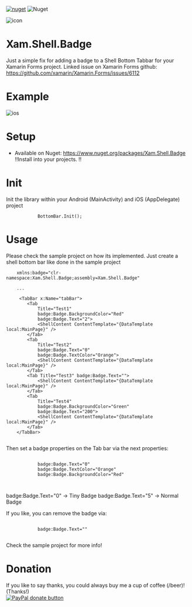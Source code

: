 
[![nuget](https://img.shields.io/nuget/v/Xam.Shell.Badge.svg)](https://www.nuget.org/packages/Xam.Shell.Badge/) ![Nuget](https://img.shields.io/nuget/dt/Xam.Shell.Badge)

![icon](https://raw.githubusercontent.com/galadril/Xam.Shell.Badge/master/sample/Xam.Shell.Badge.Sample/Xam.Shell.Badge.Sample.Android/Resources/mipmap-xxxhdpi/ic_launcher.png)

# Xam.Shell.Badge
Just a simple fix for adding a badge to a Shell Bottom Tabbar for your Xamarin Forms project. 
Linked issue on Xamarin Forms github:
https://github.com/xamarin/Xamarin.Forms/issues/6112


# Example
![ios](https://user-images.githubusercontent.com/14561640/96969211-6bf8e380-1512-11eb-8bcc-7b4a91ee64bd.png)


# Setup
* Available on Nuget:
https://www.nuget.org/packages/Xam.Shell.Badge 
!!Install into your projects. !!


# Init
Init the library within your Android (MainActivity) and iOS (AppDelegate) project

```
            BottomBar.Init();
```


# Usage
Please check the sample project on how its implemented.
Just create a shell bottom bar like done in the sample project

```
    xmlns:badge="clr-namespace:Xam.Shell.Badge;assembly=Xam.Shell.Badge"

    ...

     <TabBar x:Name="tabBar">
        <Tab
            Title="Test1"
            badge:Badge.BackgroundColor="Red"
            badge:Badge.Text="2">
            <ShellContent ContentTemplate="{DataTemplate local:MainPage}" />
        </Tab>
        <Tab
            Title="Test2"
            badge:Badge.Text="0"
            badge:Badge.TextColor="Orange">
            <ShellContent ContentTemplate="{DataTemplate local:MainPage}" />
        </Tab>
        <Tab Title="Test3" badge:Badge.Text="">
            <ShellContent ContentTemplate="{DataTemplate local:MainPage}" />
        </Tab>
        <Tab
            Title="Test4"
            badge:Badge.BackgroundColor="Green"
            badge:Badge.Text="200">
            <ShellContent ContentTemplate="{DataTemplate local:MainPage}" />
        </Tab>
    </TabBar>
	    
```


Then set a badge properties on the Tab bar via the next properties:

```

            badge:Badge.Text="0"
            badge:Badge.TextColor="Orange"
            badge:Badge.BackgroundColor="Red"

            
```

badge:Badge.Text="0"    -> Tiny Badge
badge:Badge.Text="5"    -> Normal Badge



If you like, you can remove the badge via:

```

            badge:Badge.Text=""
            
```
            

Check the sample project for more info!



# Donation

If you like to say thanks, you could always buy me a cup of coffee (/beer)!   
(Thanks!)  
[![PayPal donate button](https://img.shields.io/badge/paypal-donate-yellow.svg)](https://www.paypal.me/markheinis)

